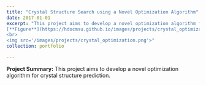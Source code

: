 ```yaml
---
title: "Crystal Structure Search using a Novel Optimization Algorithm"
date: 2017-01-01
excerpt: "This project aims to develop a novel optimization algorithm for crystal structure prediction.
[**Figure**](https://hdocmsu.github.io/images/projects/crystal_optimization.png)
<br>
<img src='/images/projects/crystal_optimization.png'>"
collection: portfolio

---
```


**Project Summary:** This project aims to develop a novel optimization algorithm for crystal structure prediction.
